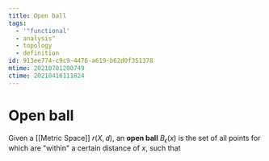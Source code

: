 ```yaml
---
title: Open ball
tags:
  - '"functional'
  - analysis"
  - topology
  - definition
id: 913ee774-c9c9-4476-a619-b62d0f351378
mtime: 20210701200749
ctime: 20210416111824
---
```


# Open ball

Given a [[Metric Space]] $r(X,d)$, an **open ball** $B_\epsilon(x)$ is the set of all points for which are "within" a certain distance of $x$, such that
